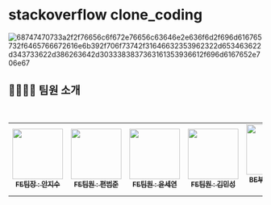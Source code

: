 # stackoverflow clone_coding
![68747470733a2f2f76656c6f672e76656c63646e2e636f6d2f696d616765732f6465766672616e6b392f706f73742f31646632353962322d653463622d343733622d386263642d3033383837363161353936612f696d6167652e706e67](https://user-images.githubusercontent.com/102123710/198210042-d2556408-5b90-48e9-b6c9-ddba10556ae1.png)

## 👨‍👩‍👧‍👦 팀원 소개
<!-- ALL-CONTRIBUTORS-LIST:START - Do not remove or modify this section -->
<!-- prettier-ignore-start -->
<!-- markdownlint-disable -->
<table>
  <tbody>
    <tr>
      <td align="center"><a href="https://github.com/anjigu"><img src="https://avatars.githubusercontent.com/u/102123710?v=4" width="100px;" alt=""/><br /><sub><b>FE팀장 : 안지수</b></sub></a><br /></td>
      <td align="center"><a href="https://github.com/joon-github"><img src="https://velog.velcdn.com/images/fejigu/post/a32f7bf8-b6cb-4d13-b16a-49f74274233f/image.jpg" width="100px;" alt=""/><br /><sub><b>FE팀원 : 편범준</b></sub></a><br /></td>
      <td align="center"><a href="https://github.com/sharon-youn"><img src="https://velog.velcdn.com/images/fejigu/post/fec700f7-b1e5-4fbd-be22-aca9f265ae21/image.jpg" width="100px;" alt=""/><br /><sub><b>FE팀원 : 윤세연</b></sub></a><br /></td>
      <td align="center"><a href="https://github.com/MinSeongKiim"><img src="https://velog.velcdn.com/images/fejigu/post/f9c3a567-5d61-41f7-b717-c88b7577ce64/image.jpg" width="100px;" alt=""/><br /><sub><b>FE팀원 : 김민성</b></sub></a><br /></td>
     <br/>
      <td align="center"><a href="https://github.com/jaybknd"><img src="https://velog.velcdn.com/images/fejigu/post/4905889d-6415-41ef-8ebd-d0df0c776987/image.jpg" width="100px;" alt=""/><br /><sub><b>BE부팀장 : 김정민</b></sub></a><br /></td>
      <td align="center"><a href=""><img src="https://velog.velcdn.com/images/fejigu/post/589b329e-74bc-4037-9461-9e98260ba94a/image.jpg" width="100px;" alt=""/><br /><sub><b>BE팀원 : 김효준</b></sub></a><br /></td>
      <td align="center"><a href="https://github.com/junohheo"><img src="https://velog.velcdn.com/images/fejigu/post/84b48246-518a-4788-afaa-25e64bd3e7f2/image.jpg" width="100px;" alt=""/><br /><sub><b>BE팀원 : 허준오</b></sub></a><br /></td>
    </tr>
  </tbody>
</table>
